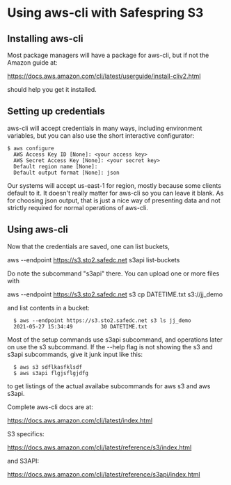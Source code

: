 # Using aws-cli with Safespring S3

## Installing aws-cli

Most package managers will have a package for aws-cli, but if not
the Amazon guide at:

  https://docs.aws.amazon.com/cli/latest/userguide/install-cliv2.html

should help you get it installed.

## Setting up credentials

aws-cli will accept credentials in many ways, including environment
variables, but you can also use the short interactive configurator:

```
$ aws configure
  AWS Access Key ID [None]: <your access key> 
  AWS Secret Access Key [None]: <your secret key>
  Default region name [None]:
  Default output format [None]: json
```

Our systems  will accept us-east-1  for region, mostly  because some
clients default to  it. It doesn't really matter for  aws-cli so you
can leave it blank. As for choosing json output, that is just a nice
way  of  presenting  data  and  not  strictly  required  for  normal
operations of aws-cli.

## Using aws-cli

Now that the credentials are saved, one can list buckets,

  aws --endpoint https://s3.sto2.safedc.net s3api list-buckets

Do note the subcommand "s3api" there. 
You can upload one or more files with

  aws --endpoint https://s3.sto2.safedc.net s3 cp DATETIME.txt s3://jj_demo

and list contents in a bucket:

```
  $ aws --endpoint https://s3.sto2.safedc.net s3 ls jj_demo                   
  2021-05-27 15:34:49         30 DATETIME.txt
```

Most of the setup commands use s3api subcommand, and operations later
on use the s3 subcommand. If the --help flag is not showing the s3 and
s3api subcommands, give it junk input like this:

```
  $ aws s3 sdflkasfklsdf
  $ aws s3api flgjsflgjdfg
```

to get listings of the actual availabe subcommands for aws s3 and aws
s3api.

Complete aws-cli docs are at:

https://docs.aws.amazon.com/cli/latest/index.html

S3 specifics:

https://docs.aws.amazon.com/cli/latest/reference/s3/index.html

and S3API:

https://docs.aws.amazon.com/cli/latest/reference/s3api/index.html
